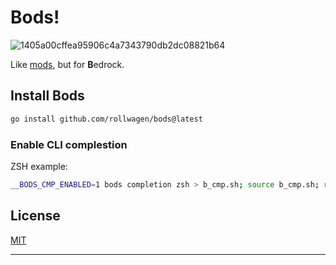 # Bods!

![1405a00cffea95906c4a7343790db2dc08821b64](https://github.com/rollwagen/bods/assets/7364201/2c1d4116-6457-41ab-856b-254e6aa6d661)

Like [mods](https://github.com/charmbracelet/mods), but for **B**edrock.

## Install Bods

```sh
go install github.com/rollwagen/bods@latest
```
### Enable CLI complestion

ZSH example:

```sh
__BODS_CMP_ENABLED=1 bods completion zsh > b_cmp.sh; source b_cmp.sh; rm b_cmp.sh
```

## License

[MIT](https://github.com/rollwagen/bods/raw/main/LICENSE)

---
